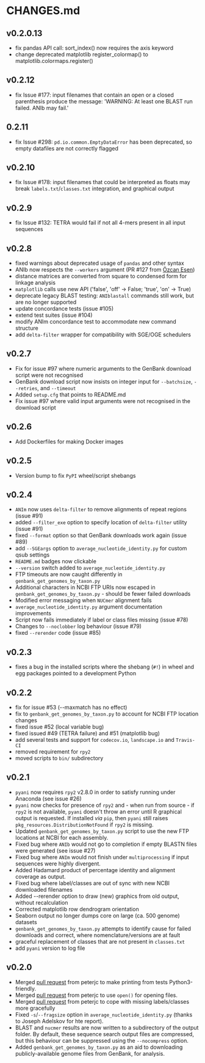 # CHANGES.md

## v0.2.0.13

- fix pandas API call: sort_index() now requires the axis keyword
- change deprecated matplotlib register_colormap() to matplotlib.colormaps.register()

## v0.2.12

- fix Issue #177: input filenames that contain an open or a closed parenthesis produce the message: 'WARNING: At least one BLAST run failed. ANIb may fail.'

## 0.2.11

- fix Issue #298: `pd.io.common.EmptyDataError` has been deprecated, so empty datafiles are not correctly flagged

## v0.2.10

- fix Issue #178: input filenames that could be interpreted as floats may break `labels.txt`/`classes.txt` integration, and graphical output

## v0.2.9

- fix Issue #132: TETRA would fail if not all 4-mers present in all input sequences

## v0.2.8

- fixed warnings about deprecated usage of `pandas` and other syntax
- ANIb now respects the `--workers` argument (PR #127 from [Özcan Esen](https://github.com/ozcan))
- distance matrices are converted from square to condensed form for linkage analysis
- `matplotlib` calls use new API ('false', 'off' -> False; 'true', 'on' -> True)
- deprecate legacy BLAST testing: `ANIblastall` commands still work, but are no longer supported
- update concordance tests (issue #105)
- extend test suites (issue #104)
- modify ANIm concordance test to accommodate new command structure
- add `delta-filter` wrapper for compatibility with SGE/OGE schedulers

## v0.2.7

- Fix for issue #97 where numeric arguments to the GenBank download script were not recognised
- GenBank download script now insists on integer input for `--batchsize`, `--retries`, and `--timeout`
- Added `setup.cfg` that points to README.md
- Fix issue #97 where valid input arguments were not recognised in the download script

## v0.2.6

- Add Dockerfiles for making Docker images

## v0.2.5

- Version bump to fix `PyPI` wheel/script shebangs

## v0.2.4

- `ANIm` now uses `delta-filter` to remove alignments of repeat regions (issue #91)
- added `--filter_exe` option to specify location of `delta-filter` utility (issue #91)
- fixed `--format` option so that GenBank downloads work again (issue #89)
- add `--SGEargs` option to `average_nucleotide_identity.py` for custom qsub settings
- `README.md` badges now clickable
- `--version` switch added to `average_nucleotide_identity.py`
- FTP timeouts are now caught differently in `genbank_get_genomes_by_taxon.py`
- Additional characters in NCBI FTP URIs now escaped in `genbank_get_genomes_by_taxon.py` - should be fewer failed downloads
- Modified error messaging when `NUCmer` alignment fails
- `average_nucleotide_identity.py` argument documentation improvements
- Script now fails immediately if label or class files missing (issue #78)
- Changes to `--noclobber` log behaviour (issue #79)
- fixed `--rerender` code (issue #85)

## v0.2.3

- fixes a bug in the installed scripts where the shebang (`#!`) in wheel and egg packages pointed to a development Python

## v0.2.2

- fix for issue #53 (--maxmatch has no effect)
- fix to `genbank_get_genomes_by_taxon.py` to account for NCBI FTP location changes
- fixed issue #52 (local variable bug)
- fixed issued #49 (TETRA failure) and #51 (matplotlib bug)
- add several tests and support for `codecov.io`, `landscape.io` and `Travis-CI`
- removed requirement for `rpy2`
- moved scripts to `bin/` subdirectory

## v0.2.1

- `pyani` now requires `rpy2` v2.8.0 in order to satisfy running under Anaconda (see issue #26)
- `pyani` now checks for presence of `rpy2` and - when run from source - if `rpy2` is not available, `pyani` doesn't throw an error until R graphical output is requested. If installed *via* `pip`, then `pyani` still raises `pkg_resources.DistributionNotFound` if `rpy2` is missing.
- Updated `genbank_get_genomes_by_taxon.py` script to use the new FTP locations at NCBI for each assembly.
- Fixed bug where `ANIb` would not go to completion if empty BLASTN files were generated (see issue #27)
- Fixed bug where `ANIm` would not finish under `multiprocessing` if input sequences were highly divergent.
- Added Hadamard product of percentage identity and alignment coverage as output.
- Fixed bug where label/classes are out of sync with new NCBI downloaded filenames
- Added --rerender option to draw (new) graphics from old output, without recalculation
- Corrected matplotlib row dendrogram orientation
- Seaborn output no longer dumps core on large (ca. 500 genome) datasets
- `genbank_get_genomes_by_taxon.py` attempts to identify cause for failed downloads and correct, where nomenclature/versions are at fault
- graceful replacement of classes that are not present in `classes.txt`
- add `pyani` version to log file

## v0.2.0

- Merged [pull request](https://github.com/widdowquinn/pyani/pull/17) from peterjc to make printing from tests Python3-friendly.
- Merged [pull request](https://github.com/widdowquinn/pyani/pull/21) from peterjc to use `open()` for opening files.
- Merged [pull request](https://github.com/widdowquinn/pyani/pull/24) from peterjc to cope with missing labels/classes more gracefully
- Fixed `-s`/`--fragsize` option in `average_nucleotide_identity.py` (thanks to Joseph Adelskov for hte report).
- BLAST and `nucmer` results are now written to a subdirectory of the output folder. By default, these sequence search output files are compressed, but this behaviour can be suppressed using the `--nocompress` option.
- Added `genbank_get_genomes_by_taxon.py` as an aid to downloading publicly-available genome files from GenBank, for analysis.
